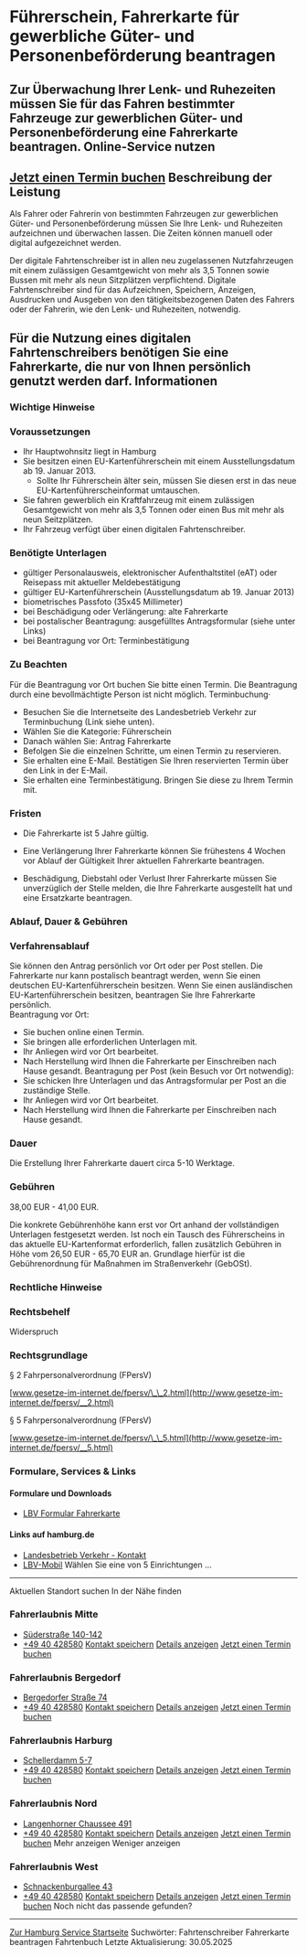 Führerschein, Fahrerkarte für gewerbliche Güter- und Personenbeförderung beantragen
===================================================================================
Zur Überwachung Ihrer Lenk- und Ruhezeiten müssen Sie für das Fahren bestimmter Fahrzeuge zur gewerblichen Güter- und Personenbeförderung eine Fahrerkarte beantragen.
Online-Service nutzen
---------------------
[Jetzt einen Termin buchen](https://lbv-termine.de/frontend/index.php)
Beschreibung der Leistung
-------------------------
Als Fahrer oder Fahrerin von bestimmten Fahrzeugen zur gewerblichen Güter- und Personenbeförderung müssen Sie Ihre Lenk- und Ruhezeiten aufzeichnen und überwachen lassen. Die Zeiten können manuell oder digital aufgezeichnet werden.  
  
Der digitale Fahrtenschreiber ist in allen neu zugelassenen Nutzfahrzeugen mit einem zulässigen Gesamtgewicht von mehr als 3,5 Tonnen sowie Bussen mit mehr als neun Sitzplätzen verpflichtend. Digitale Fahrtenschreiber sind für das Aufzeichnen, Speichern, Anzeigen, Ausdrucken und Ausgeben von den tätigkeitsbezogenen Daten des Fahrers oder der Fahrerin, wie den Lenk- und Ruhezeiten, notwendig.  
  
Für die Nutzung eines digitalen Fahrtenschreibers benötigen Sie eine Fahrerkarte, die nur von Ihnen persönlich genutzt werden darf.
Informationen
-------------
### Wichtige Hinweise
### Voraussetzungen
* Ihr Hauptwohnsitz liegt in Hamburg
* Sie besitzen einen EU-Kartenführerschein mit einem Ausstellungsdatum ab 19. Januar 2013.
  + Sollte Ihr Führerschein älter sein, müssen Sie diesen erst in das neue EU-Kartenführerscheinformat umtauschen.
* Sie fahren gewerblich ein Kraftfahrzeug mit einem zulässigen Gesamtgewicht von mehr als 3,5 Tonnen oder einen Bus mit mehr als neun Seitzplätzen.
* Ihr Fahrzeug verfügt über einen digitalen Fahrtenschreiber.
### Benötigte Unterlagen
* gültiger Personalausweis, elektronischer Aufenthaltstitel (eAT) oder Reisepass mit aktueller Meldebestätigung
* gültiger EU-Kartenführerschein (Ausstellungsdatum ab 19. Januar 2013)
* biometrisches Passfoto (35x45 Millimeter)
* bei Beschädigung oder Verlängerung: alte Fahrerkarte
* bei postalischer Beantragung: ausgefülltes Antragsformular (siehe unter Links)
* bei Beantragung vor Ort: Terminbestätigung
### Zu Beachten
Für die Beantragung vor Ort buchen Sie bitte einen Termin. Die Beantragung durch eine bevollmächtigte Person ist nicht möglich.
Terminbuchung·
* Besuchen Sie die Internetseite des Landesbetrieb Verkehr zur Terminbuchung (Link siehe unten).
* Wählen Sie die Kategorie: Führerschein
* Danach wählen Sie: Antrag Fahrerkarte
* Befolgen Sie die einzelnen Schritte, um einen Termin zu reservieren.
* Sie erhalten eine E-Mail. Bestätigen Sie Ihren reservierten Termin über den Link in der E-Mail.
* Sie erhalten eine Terminbestätigung. Bringen Sie diese zu Ihrem Termin mit.
### Fristen
  
* Die Fahrerkarte ist 5 Jahre gültig.
  
* Eine Verlängerung Ihrer Fahrerkarte können Sie frühestens 4 Wochen vor Ablauf der Gültigkeit Ihrer aktuellen Fahrerkarte beantragen.
  
* Beschädigung, Diebstahl oder Verlust Ihrer Fahrerkarte müssen Sie unverzüglich der Stelle melden, die Ihre Fahrerkarte ausgestellt hat und eine Ersatzkarte beantragen.
### Ablauf, Dauer & Gebühren
### Verfahrensablauf
Sie können den Antrag persönlich vor Ort oder per Post stellen. Die Fahrerkarte nur kann postalisch beantragt werden, wenn Sie einen deutschen EU-Kartenführerschein besitzen. Wenn Sie einen ausländischen EU-Kartenführerschein besitzen, beantragen Sie Ihre Fahrerkarte persönlich.  
Beantragung vor Ort:
* Sie buchen online einen Termin.
* Sie bringen alle erforderlichen Unterlagen mit.
* Ihr Anliegen wird vor Ort bearbeitet.
* Nach Herstellung wird Ihnen die Fahrerkarte per Einschreiben nach Hause gesandt.
Beantragung per Post (kein Besuch vor Ort notwendig):
* Sie schicken Ihre Unterlagen und das Antragsformular per Post an die zuständige Stelle.
* Ihr Anliegen wird vor Ort bearbeitet.
* Nach Herstellung wird Ihnen die Fahrerkarte per Einschreiben nach Hause gesandt.
### Dauer
Die Erstellung Ihrer Fahrerkarte dauert circa 5-10 Werktage.
### Gebühren
38,00 EUR - 41,00 EUR.  
  
Die konkrete Gebührenhöhe kann erst vor Ort anhand der vollständigen Unterlagen festgesetzt werden. Ist noch ein Tausch des Führerscheins in das aktuelle EU-Kartenformat erforderlich, fallen zusätzlich Gebühren in Höhe vom 26,50 EUR - 65,70 EUR an. Grundlage hierfür ist die Gebührenordnung für Maßnahmen im Straßenverkehr (GebOSt).
### Rechtliche Hinweise
### Rechtsbehelf
Widerspruch
### Rechtsgrundlage
§ 2 Fahrpersonalverordnung (FPersV)  
  
[www.gesetze-im-internet.de/fpersv/\_\_2.html](http://www.gesetze-im-internet.de/fpersv/__2.html)  
  
§ 5 Fahrpersonalverordnung (FPersV)  
  
[www.gesetze-im-internet.de/fpersv/\_\_5.html](http://www.gesetze-im-internet.de/fpersv/__5.html)
### Formulare, Services & Links
#### Formulare und Downloads
* [LBV Formular Fahrerkarte](https://www.hamburg.de/resource/blob/573942/f9b9152c14c0791f90deaeba61fc2e67/antrag-fahrerkarte-data.pdf)
#### Links auf hamburg.de
* [Landesbetrieb Verkehr - Kontakt](https://www.hamburg.de/verkehr/lbv/kontakt)
* [LBV-Mobil](https://www.hamburg.de/verkehr/lbv/wir-ueber-uns/kontakt-413860)
Wählen Sie eine von 5 Einrichtungen ...
---------------------------------------
Aktuellen Standort suchen
In der Nähe finden
### Fahrerlaubnis Mitte
* [Süderstraße 140-142](#)
* [+49 40 428580](tel:+4940428580 "+49 40 428580")
[Kontakt speichern](//iason.hamburg.de/befi/info/vcard/111101711/ "Kontakt speichern") 
[Details anzeigen](/service/info/111101711/)   [Jetzt einen Termin buchen](https://lbv-termine.de/frontend/index.php)
### Fahrerlaubnis Bergedorf
* [Bergedorfer Straße 74](#)
* [+49 40 428580](tel:+4940428580 "+49 40 428580")
[Kontakt speichern](//iason.hamburg.de/befi/info/vcard/111101717/ "Kontakt speichern") 
[Details anzeigen](/service/info/111101717/)   [Jetzt einen Termin buchen](https://lbv-termine.de/frontend/index.php)
### Fahrerlaubnis Harburg
* [Schellerdamm 5-7](#)
* [+49 40 428580](tel:+4940428580 "+49 40 428580")
[Kontakt speichern](//iason.hamburg.de/befi/info/vcard/111101713/ "Kontakt speichern") 
[Details anzeigen](/service/info/111101713/)   [Jetzt einen Termin buchen](https://lbv-termine.de/frontend/index.php)
### Fahrerlaubnis Nord
* [Langenhorner Chaussee 491](#)
* [+49 40 428580](tel:+4940428580 "+49 40 428580")
[Kontakt speichern](//iason.hamburg.de/befi/info/vcard/111101719/ "Kontakt speichern") 
[Details anzeigen](/service/info/111101719/)   [Jetzt einen Termin buchen](https://lbv-termine.de/frontend/index.php)
Mehr anzeigen Weniger anzeigen
### Fahrerlaubnis West
* [Schnackenburgallee 43](#)
* [+49 40 428580](tel:+4940428580 "+49 40 428580")
[Kontakt speichern](//iason.hamburg.de/befi/info/vcard/111101715/ "Kontakt speichern") 
[Details anzeigen](/service/info/111101715/)   [Jetzt einen Termin buchen](https://lbv-termine.de/frontend/index.php)
Noch nicht das passende gefunden?
---------------------------------
 [Zur Hamburg Service Startseite](/service/)
Suchwörter: Fahrtenschreiber Fahrerkarte beantragen Fahrtenbuch
Letzte Aktualisierung: 30.05.2025